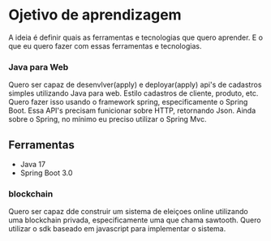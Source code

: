 # Ojetivo de aprendizagem

A ideia é definir quais as ferramentas e tecnologias que quero aprender. E o que eu quero fazer com essas ferramentas e tecnologias.

### Java para Web

Quero ser capaz de desenvlver(apply) e deployar(apply) api's de cadastros simples utilizando Java para web. Estilo cadastros de cliente, produto, etc. Quero fazer isso usando o framework spring, especificamente o Spring Boot. Essa API's precisam funicionar sobre HTTP, retornando Json. Ainda sobre o Spring, no mínimo eu preciso utilizar o Spring Mvc.

## Ferramentas

- Java 17
- Spring Boot 3.0


### blockchain

Quero ser capaz dde construir um sistema de eleiçoes online utilizando uma blockchain privada, especificamente uma que chama sawtooth. Quero utilizar o sdk baseado em javascript para implementar o sistema.







